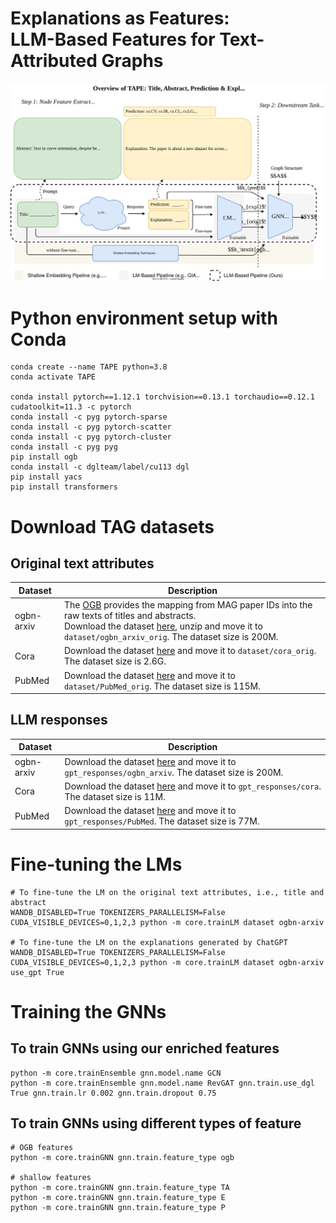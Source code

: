 # Explanations as Features: </br>LLM-Based Features for Text-Attributed Graphs

<img src="./overview.svg">

# Python environment setup with Conda
```
conda create --name TAPE python=3.8
conda activate TAPE

conda install pytorch==1.12.1 torchvision==0.13.1 torchaudio==0.12.1 cudatoolkit=11.3 -c pytorch
conda install -c pyg pytorch-sparse
conda install -c pyg pytorch-scatter
conda install -c pyg pytorch-cluster
conda install -c pyg pyg
pip install ogb
conda install -c dglteam/label/cu113 dgl
pip install yacs
pip install transformers
```


# Download TAG datasets

## Original text attributes

| Dataset | Description |
| ----- |  ---- |
| ogbn-arxiv  | The [OGB](https://ogb.stanford.edu/docs/nodeprop/) provides the mapping from MAG paper IDs into the raw texts of titles and abstracts. <br/>Download the dataset [here](https://snap.stanford.edu/ogb/data/misc/ogbn_arxiv/titleabs.tsv.gz), unzip and move it to `dataset/ogbn_arxiv_orig`. The dataset size is 200M.|
|Cora| Download the dataset [here](https://drive.google.com/drive/folders/1qRlKEuxjMJwatHtO2cIYbyVPpCesG4lf?usp=sharing) and move it to `dataset/cora_orig`. The dataset size is 2.6G.|
PubMed | Download the dataset [here](https://drive.google.com/drive/folders/1Wi-9isAxXZ62XkBzTlOhclUbW94vriGr?usp=sharing) and move it to `dataset/PubMed_orig`. The dataset size is 115M.|


## LLM responses
| Dataset | Description |
| ----- |  ---- |
| ogbn-arxiv  | Download the dataset [here](https://drive.google.com/drive/folders/1ZO3r6Ek_FJHFEmDX9LeuICy2kT6zX73d?usp=sharing) and move it to `gpt_responses/ogbn_arxiv`. The dataset size is 200M.|
|Cora| Download the dataset [here](https://drive.google.com/drive/folders/1GZnuf22Q7nchvNiOslq4PmM3E-1dpCgi?usp=sharing) and move it to `gpt_responses/cora`. The dataset size is 11M.|
PubMed | Download the dataset [here](https://drive.google.com/drive/folders/1YYuy72om88Pch7YbMLBHUyH4vEseED8B?usp=sharing) and move it to `gpt_responses/PubMed`. The dataset size is 77M.|


# Fine-tuning the LMs
```
# To fine-tune the LM on the original text attributes, i.e., title and abstract
WANDB_DISABLED=True TOKENIZERS_PARALLELISM=False CUDA_VISIBLE_DEVICES=0,1,2,3 python -m core.trainLM dataset ogbn-arxiv

# To fine-tune the LM on the explanations generated by ChatGPT
WANDB_DISABLED=True TOKENIZERS_PARALLELISM=False CUDA_VISIBLE_DEVICES=0,1,2,3 python -m core.trainLM dataset ogbn-arxiv use_gpt True
```


# Training the GNNs
## To train GNNs using our enriched features
```
python -m core.trainEnsemble gnn.model.name GCN
python -m core.trainEnsemble gnn.model.name RevGAT gnn.train.use_dgl True gnn.train.lr 0.002 gnn.train.dropout 0.75
```

## To train GNNs using different types of feature
```
# OGB features
python -m core.trainGNN gnn.train.feature_type ogb

# shallow features
python -m core.trainGNN gnn.train.feature_type TA
python -m core.trainGNN gnn.train.feature_type E
python -m core.trainGNN gnn.train.feature_type P

```